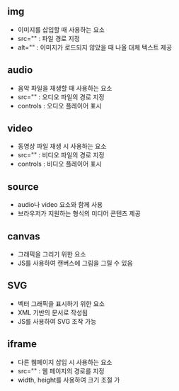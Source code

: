 ## img
- 이미지를 삽입할 때 사용하는 요소
- src="" : 파일 경로 지정
- alt="" : 이미지가 로드되지 않았을 때 나올 대체 텍스트 제공

## audio
- 음악 파일을 재생할 때 사용하는 요소
- src="" : 오디오 파일의 경로 지정
- controls : 오디오 플레이어 표시

## video
- 동영상 파일 재생 시 사용하는 요소
- src="" : 비디오 파일의 경로 지정
- controls : 비디오 플레이어 표시

## source
- audio나 video 요소와 함께 사용
- 브라우저가 지원하는 형식의 미디어 콘텐츠 제공

## canvas
- 그래픽을 그리기 위한 요소
- JS를 사용하여 캔버스에 그림을 그릴 수 있음

## SVG
- 벡터 그래픽을 표시하기 위한 요소
- XML 기반의 문서로 작성됨
- JS를 사용하여 SVG 조작 가능

## iframe
- 다른 웹페이지 삽입 시 사용하는 요소
- src="" : 웹 페이지의 경로를 지정
- width, height를 사용하여 크기 조절 가
